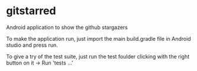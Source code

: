 # gitstarred
Android application to show the github stargazers

To make the application run, just import the main build.gradle file in Android studio and press run.

To give a try of the test suite, just run the test foulder clicking with the right button on it -> Run 'tests ...'